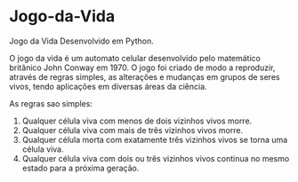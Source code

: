 # Jogo-da-Vida
Jogo da Vida Desenvolvido em Python.

O jogo da vida é um automato celular desenvolvido pelo matemático britânico John Conway em 1970. O jogo foi criado de modo a reproduzir, através de regras simples, as alterações e mudanças em grupos de seres vivos, tendo aplicações em diversas áreas da ciência.

As regras sao simples: 
1. Qualquer célula viva com menos de dois vizinhos vivos morre.
2. Qualquer célula viva com mais de três vizinhos vivos morre. 
3. Qualquer célula morta com exatamente três vizinhos vivos se torna uma célula viva. 
4. Qualquer célula viva com dois ou três vizinhos vivos continua no mesmo estado para a próxima geração.

